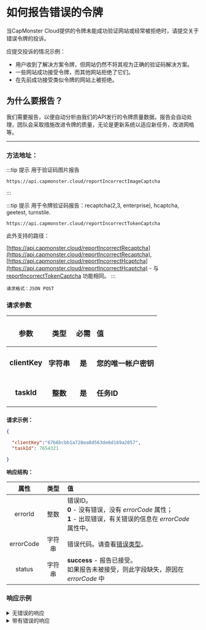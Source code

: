 ﻿# 如何报告错误的令牌
当CapMonster Cloud提供的令牌未能成功验证网站或经常被拒绝时，请提交关于错误令牌的投诉。

应提交投诉的情况示例：

- 用户收到了解决方案令牌，但网站仍然不将其视为正确的验证码解决方案。
- 一些网站成功接受令牌，而其他网站拒绝了它们。
- 在先前成功接受类似令牌的网站上被拒绝。
## **为什么要报告？**
我们需要报告，以便自动分析由我们的API发行的令牌质量数据。报告会自动处理，团队会采取措施改进令牌的质量，无论是更新系统以适应新任务，改进网格等。

-----
### **方法地址：**
:::tip 提示 用于验证码图片报告
``` http
https://api.capmonster.cloud/reportIncorrectImageCaptcha
```
:::


:::tip 提示 用于令牌验证码报告：recaptcha(2,3, enterprise), hcaptcha, geetest, turnstile.
``` http
https://api.capmonster.cloud/reportIncorrectTokenCaptcha
```

此外支持的路径：

[https://api.capmonster.cloud/reportIncorrectRecaptcha](https://api.capmonster.cloud/reportIncorrectRecaptcha),
[https://api.capmonster.cloud/reportIncorrectHcaptcha](https://api.capmonster.cloud/reportIncorrectHcaptcha) - 与 [reportIncorrectTokenCaptcha](https://api.capmonster.cloud/reportIncorrectTokenCaptcha) 功能相同。
:::

<!-- <https://api.capmonster.cloud/reportIncorrectImageCaptcha> - 用于报告图片验证码的投诉 -->

<!-- <https://api.capmonster.cloud/reportIncorrectTokenCaptcha> - 用于报告令牌验证码的投诉：recaptcha(2,3, enterprise), hcaptcha, geetest, funcaptcha, turnstile。 
同时支持以下路径：
<https://api.capmonster.cloud/reportIncorrectRecaptcha>, <https://api.capmonster.cloud/reportIncorrectHcaptcha>- 功能与 [reportIncorrectTokenCaptcha](https://api.capmonster.cloud/reportIncorrectTokenCaptcha) 相同。-->

`请求格式：JSON POST`
### **请求参数**

|<h3>**参数**</h3>|<h3>**类型**</h3>|<h3>**必需**</h3>|<h3>**值**</h3>|
| :-: | :-: | :-: | :- |
|<h3>clientKey</h3>|<h3>字符串</h3>|<h3>是</h3>|<h3>您的唯一帐户密钥</h3>|
|<h3>taskId</h3>|<h3>整数</h3>|<h3>是</h3>|<h3>任务ID</h3>|
###
**请求示例：**
``` json
{

  "clientKey":"67b6bcbb1a728ea8d563de6d169a2057",
  "taskId": 7654321

}
```

**响应结构：**

|**属性**|**类型**|**值**|
| :-: | :-: | :- |
|errorId|整数|错误ID。<br />**0** - 没有错误，没有 *errorCode* 属性；<br />**1** - 出现错误，有关错误的信息在 *errorCode* 属性中。|
|errorCode|字符串|错误代码。请查看[错误类型](./api-errors.md)。|
|status|字符串|**success** - 报告已接受。<br />如果报告未被接受，则此字段缺失，原因在 *errorCode* 中|

### **响应示例**
<details>
<summary>
无错误的响应
</summary>

``` json
{
  "errorId": 0,
  "status": "success"
}
```

</details>

<details>
<summary>
带有错误的响应
</summary>

``` json
{
  "errorId": 1,
  "errorCode": "ERROR_KEY_DOES_NOT_EXIST"
}
```

</details>
